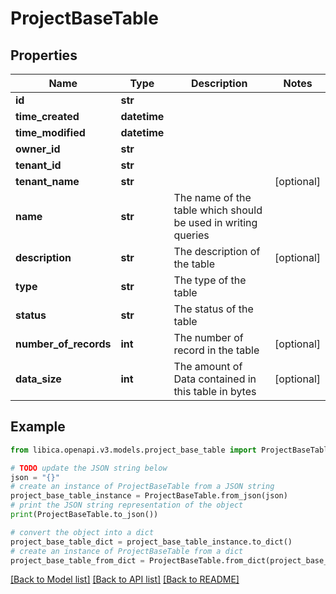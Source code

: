 # ProjectBaseTable


## Properties

Name | Type | Description | Notes
------------ | ------------- | ------------- | -------------
**id** | **str** |  | 
**time_created** | **datetime** |  | 
**time_modified** | **datetime** |  | 
**owner_id** | **str** |  | 
**tenant_id** | **str** |  | 
**tenant_name** | **str** |  | [optional] 
**name** | **str** | The name of the table which should be used in writing queries | 
**description** | **str** | The description of the table | [optional] 
**type** | **str** | The type of the table | 
**status** | **str** | The status of the table | 
**number_of_records** | **int** | The number of record in the table | [optional] 
**data_size** | **int** | The amount of Data contained in this table in bytes | [optional] 

## Example

```python
from libica.openapi.v3.models.project_base_table import ProjectBaseTable

# TODO update the JSON string below
json = "{}"
# create an instance of ProjectBaseTable from a JSON string
project_base_table_instance = ProjectBaseTable.from_json(json)
# print the JSON string representation of the object
print(ProjectBaseTable.to_json())

# convert the object into a dict
project_base_table_dict = project_base_table_instance.to_dict()
# create an instance of ProjectBaseTable from a dict
project_base_table_from_dict = ProjectBaseTable.from_dict(project_base_table_dict)
```
[[Back to Model list]](../README.md#documentation-for-models) [[Back to API list]](../README.md#documentation-for-api-endpoints) [[Back to README]](../README.md)


